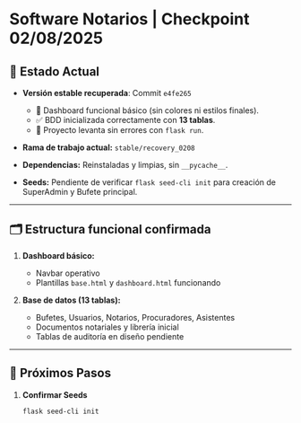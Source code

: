 # Software Notarios | Checkpoint 02/08/2025

## 📌 Estado Actual

- **Versión estable recuperada**: Commit `e4fe265`  
  - 🎨 Dashboard funcional básico (sin colores ni estilos finales).  
  - ✅ BDD inicializada correctamente con **13 tablas**.  
  - 🚀 Proyecto levanta sin errores con `flask run`.  

- **Rama de trabajo actual:** `stable/recovery_0208`  
- **Dependencias:** Reinstaladas y limpias, sin `__pycache__`.  
- **Seeds:** Pendiente de verificar `flask seed-cli init` para creación de SuperAdmin y Bufete principal.

---

## 🗂️ Estructura funcional confirmada

1. **Dashboard básico:**  
   - Navbar operativo  
   - Plantillas `base.html` y `dashboard.html` funcionando  

2. **Base de datos (13 tablas):**  
   - Bufetes, Usuarios, Notarios, Procuradores, Asistentes  
   - Documentos notariales y librería inicial  
   - Tablas de auditoría en diseño pendiente  

---

## 🎯 Próximos Pasos

1. **Confirmar Seeds**  
   ```bash
   flask seed-cli init
